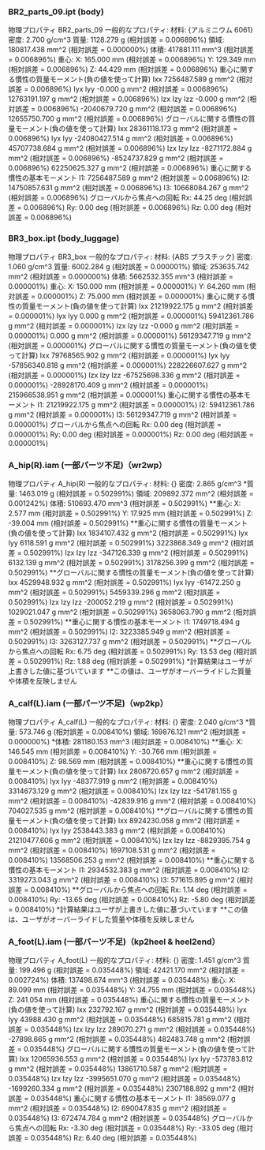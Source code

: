 ### BR2_parts_09.ipt (body)
物理プロパティ BR2_parts_09
一般的なプロパティ:
	材料:	{アルミニウム 6061}
	密度:	2.700 g/cm^3
	質量:	1128.279 g (相対誤差 = 0.006896%)
	領域:	180817.438 mm^2 (相対誤差 = 0.000000%)
	体積:	417881.111 mm^3 (相対誤差 = 0.006896%)
重心:
	X:	165.000 mm (相対誤差 = 0.006896%)
	Y:	129.349 mm (相対誤差 = 0.006896%)
	Z:	44.429 mm (相対誤差 = 0.006896%)
重心に関する慣性の質量モーメント(負の値を使って計算)
	Ixx        	7256487.589 g mm^2 (相対誤差 = 0.006896%)
	Iyx Iyy    	-0.000 g mm^2 (相対誤差 = 0.006896%)	12763191.197 g mm^2 (相対誤差 = 0.006896%)
	Izx Izy Izz	-0.000 g mm^2 (相対誤差 = 0.006896%)	-2040679.720 g mm^2 (相対誤差 = 0.006896%)	12655750.700 g mm^2 (相対誤差 = 0.006896%)
グローバルに関する慣性の質量モーメント(負の値を使って計算)
	Ixx        	28361118.173 g mm^2 (相対誤差 = 0.006896%)
	Iyx Iyy    	-24080427.514 g mm^2 (相対誤差 = 0.006896%)	45707738.684 g mm^2 (相対誤差 = 0.006896%)
	Izx Izy Izz	-8271172.884 g mm^2 (相対誤差 = 0.006896%)	-8524737.829 g mm^2 (相対誤差 = 0.006896%)	62250625.327 g mm^2 (相対誤差 = 0.006896%)
重心に関する慣性の基本モーメント
	I1:	7256487.589 g mm^2 (相対誤差 = 0.006896%)
	I2:	14750857.631 g mm^2 (相対誤差 = 0.006896%)
	I3:	10668084.267 g mm^2 (相対誤差 = 0.006896%)
グローバルから焦点への回転
	Rx:	44.25 deg (相対誤差 = 0.006896%)
	Ry:	0.00 deg (相対誤差 = 0.006896%)
	Rz:	0.00 deg (相対誤差 = 0.006896%)

### BR3_box.ipt (body_luggage)
物理プロパティ BR3_box
一般的なプロパティ:
	材料:	{ABS プラスチック}
	密度:	1.060 g/cm^3
	質量:	6002.284 g (相対誤差 = 0.000001%)
	領域:	253635.742 mm^2 (相対誤差 = 0.000000%)
	体積:	5662532.355 mm^3 (相対誤差 = 0.000001%)
重心:
	X:	150.000 mm (相対誤差 = 0.000001%)
	Y:	64.260 mm (相対誤差 = 0.000001%)
	Z:	75.000 mm (相対誤差 = 0.000001%)
重心に関する慣性の質量モーメント(負の値を使って計算)
	Ixx        	21219922.175 g mm^2 (相対誤差 = 0.000001%)
	Iyx Iyy    	0.000 g mm^2 (相対誤差 = 0.000001%)	59412361.786 g mm^2 (相対誤差 = 0.000001%)
	Izx Izy Izz	-0.000 g mm^2 (相対誤差 = 0.000001%)	0.000 g mm^2 (相対誤差 = 0.000001%)	56129347.719 g mm^2 (相対誤差 = 0.000001%)
グローバルに関する慣性の質量モーメント(負の値を使って計算)
	Ixx        	79768565.902 g mm^2 (相対誤差 = 0.000001%)
	Iyx Iyy    	-57856340.818 g mm^2 (相対誤差 = 0.000001%)	228226607.627 g mm^2 (相対誤差 = 0.000001%)
	Izx Izy Izz	-67525698.336 g mm^2 (相対誤差 = 0.000001%)	-28928170.409 g mm^2 (相対誤差 = 0.000001%)	215966538.951 g mm^2 (相対誤差 = 0.000001%)
重心に関する慣性の基本モーメント
	I1:	21219922.175 g mm^2 (相対誤差 = 0.000001%)
	I2:	59412361.786 g mm^2 (相対誤差 = 0.000001%)
	I3:	56129347.719 g mm^2 (相対誤差 = 0.000001%)
グローバルから焦点への回転
	Rx:	0.00 deg (相対誤差 = 0.000001%)
	Ry:	0.00 deg (相対誤差 = 0.000001%)
	Rz:	0.00 deg (相対誤差 = 0.000001%)

### A_hip(R).iam (一部パーツ不足)（wr2wp）
物理プロパティ A_hip(R)
一般的なプロパティ:
	材料:	{}
	密度:	2.865 g/cm^3
	*質量:	1463.019 g (相対誤差 = 0.502991%)
	領域:	209892.372 mm^2 (相対誤差 = 0.001242%)
	体積:	510693.470 mm^3 (相対誤差 = 0.502991%)
**重心:
	X:	2.577 mm (相対誤差 = 0.502991%)
	Y:	17.925 mm (相対誤差 = 0.502991%)
	Z:	-39.004 mm (相対誤差 = 0.502991%)
**重心に関する慣性の質量モーメント(負の値を使って計算)
	Ixx        	1834107.432 g mm^2 (相対誤差 = 0.502991%)
	Iyx Iyy    	6118.591 g mm^2 (相対誤差 = 0.502991%)	3223868.349 g mm^2 (相対誤差 = 0.502991%)
	Izx Izy Izz	-347126.339 g mm^2 (相対誤差 = 0.502991%)	6132.139 g mm^2 (相対誤差 = 0.502991%)	3178256.399 g mm^2 (相対誤差 = 0.502991%)
**グローバルに関する慣性の質量モーメント(負の値を使って計算)
	Ixx        	4529948.932 g mm^2 (相対誤差 = 0.502991%)
	Iyx Iyy    	-61472.250 g mm^2 (相対誤差 = 0.502991%)	5459339.296 g mm^2 (相対誤差 = 0.502991%)
	Izx Izy Izz	-200052.219 g mm^2 (相対誤差 = 0.502991%)	1029021.047 g mm^2 (相対誤差 = 0.502991%)	3658063.790 g mm^2 (相対誤差 = 0.502991%)
**重心に関する慣性の基本モーメント
	I1:	1749718.494 g mm^2 (相対誤差 = 0.502991%)
	I2:	3223385.949 g mm^2 (相対誤差 = 0.502991%)
	I3:	3263127.737 g mm^2 (相対誤差 = 0.502991%)
**グローバルから焦点への回転
	Rx:	6.75 deg (相対誤差 = 0.502991%)
	Ry:	13.53 deg (相対誤差 = 0.502991%)
	Rz:	1.88 deg (相対誤差 = 0.502991%)
*計算結果はユーザが上書きした値に基づいています
**この値は、ユーザがオーバーライドした質量や体積を反映しません


### A_calf(L).iam (一部パーツ不足)（wp2kp）
物理プロパティ A_calf(L)
一般的なプロパティ:
	材料:	{}
	密度:	2.040 g/cm^3
	*質量:	573.746 g (相対誤差 = 0.008410%)
	領域:	169876.121 mm^2 (相対誤差 = 0.000000%)
	*体積:	281180.153 mm^3 (相対誤差 = 0.008410%)
**重心:
	X:	146.545 mm (相対誤差 = 0.008410%)
	Y:	-30.766 mm (相対誤差 = 0.008410%)
	Z:	98.569 mm (相対誤差 = 0.008410%)
**重心に関する慣性の質量モーメント(負の値を使って計算)
	Ixx        	2806720.657 g mm^2 (相対誤差 = 0.008410%)
	Iyx Iyy    	-48377.919 g mm^2 (相対誤差 = 0.008410%)	3314673.129 g mm^2 (相対誤差 = 0.008410%)
	Izx Izy Izz	-541781.155 g mm^2 (相対誤差 = 0.008410%)	-42839.916 g mm^2 (相対誤差 = 0.008410%)	704027.535 g mm^2 (相対誤差 = 0.008410%)
**グローバルに関する慣性の質量モーメント(負の値を使って計算)
	Ixx        	8924230.058 g mm^2 (相対誤差 = 0.008410%)
	Iyx Iyy    	2538443.383 g mm^2 (相対誤差 = 0.008410%)	21210477.606 g mm^2 (相対誤差 = 0.008410%)
	Izx Izy Izz	-8829395.754 g mm^2 (相対誤差 = 0.008410%)	1697108.531 g mm^2 (相対誤差 = 0.008410%)	13568506.253 g mm^2 (相対誤差 = 0.008410%)
**重心に関する慣性の基本モーメント
	I1:	2934532.383 g mm^2 (相対誤差 = 0.008410%)
	I2:	3319273.043 g mm^2 (相対誤差 = 0.008410%)
	I3:	571615.895 g mm^2 (相対誤差 = 0.008410%)
**グローバルから焦点への回転
	Rx:	1.14 deg (相対誤差 = 0.008410%)
	Ry:	-13.65 deg (相対誤差 = 0.008410%)
	Rz:	-5.80 deg (相対誤差 = 0.008410%)
*計算結果はユーザが上書きした値に基づいています
**この値は、ユーザがオーバーライドした質量や体積を反映しません

### A_foot(L).iam (一部パーツ不足)（kp2heel & heel2end）
物理プロパティ A_foot(L)
一般的なプロパティ:
	材料:	{}
	密度:	1.451 g/cm^3
	質量:	199.496 g (相対誤差 = 0.035448%)
	領域:	42421.170 mm^2 (相対誤差 = 0.002724%)
	体積:	137498.674 mm^3 (相対誤差 = 0.035448%)
重心:
	X:	89.099 mm (相対誤差 = 0.035448%)
	Y:	34.755 mm (相対誤差 = 0.035448%)
	Z:	241.054 mm (相対誤差 = 0.035448%)
重心に関する慣性の質量モーメント(負の値を使って計算)
	Ixx        	232792.167 g mm^2 (相対誤差 = 0.035448%)
	Iyx Iyy    	43988.430 g mm^2 (相対誤差 = 0.035448%)	685815.781 g mm^2 (相対誤差 = 0.035448%)
	Izx Izy Izz	289070.271 g mm^2 (相対誤差 = 0.035448%)	-27898.665 g mm^2 (相対誤差 = 0.035448%)	482483.748 g mm^2 (相対誤差 = 0.035448%)
グローバルに関する慣性の質量モーメント(負の値を使って計算)
	Ixx        	12065936.553 g mm^2 (相対誤差 = 0.035448%)
	Iyx Iyy    	-573783.812 g mm^2 (相対誤差 = 0.035448%)	13861710.587 g mm^2 (相対誤差 = 0.035448%)
	Izx Izy Izz	-3995651.070 g mm^2 (相対誤差 = 0.035448%)	-1699260.334 g mm^2 (相対誤差 = 0.035448%)	2307188.892 g mm^2 (相対誤差 = 0.035448%)
重心に関する慣性の基本モーメント
	I1:	38569.077 g mm^2 (相対誤差 = 0.035448%)
	I2:	690047.835 g mm^2 (相対誤差 = 0.035448%)
	I3:	672474.784 g mm^2 (相対誤差 = 0.035448%)
グローバルから焦点への回転
	Rx:	-3.30 deg (相対誤差 = 0.035448%)
	Ry:	-33.05 deg (相対誤差 = 0.035448%)
	Rz:	6.40 deg (相対誤差 = 0.035448%)

